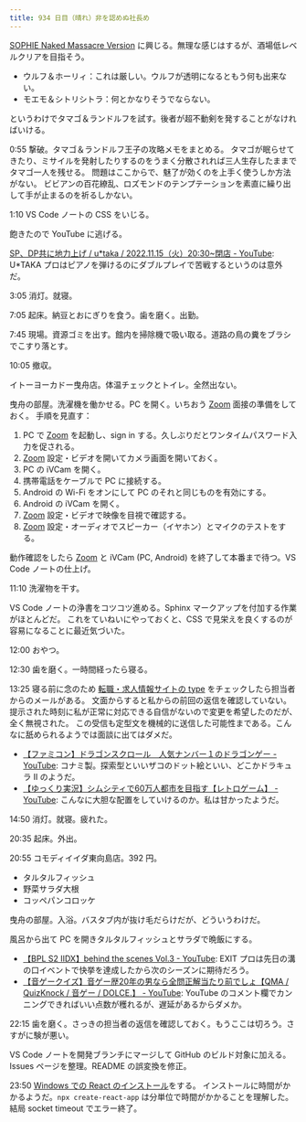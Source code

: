 ```yaml
---
title: 934 日目（晴れ）非を認めぬ社長め
---
```


[SOPHIE Naked Massacre Version][dtp22b] に興じる。無理な感じはするが、酒場低レベルクリアを目指そう。

* ウルフ＆ホーリィ：これは厳しい。ウルフが透明になるともう何も出来ない。
* モエモ＆シトリシトラ：何とかなりそうでならない。

というわけでタマゴ＆ランドルフを試す。後者が超不動剣を発することがなければいける。

0:55 撃破。タマゴ＆ランドルフ王子の攻略メモをまとめる。
タマゴが眠らせてきたり、ミサイルを発射したりするのをうまく分散されれば三人生存したままでタマゴ一人を残せる。
問題はここからで、魅了が効くのを上手く使うしか方法がない。
ビビアンの百花繚乱、ロズモンドのテンプテーションを素直に繰り出して手が止まるのを祈るしかない。

1:10 VS Code ノートの CSS をいじる。

飽きたので YouTube に逃げる。

[SP、DP共に地力上げ / u&ast;taka / 2022.11.15（火）20:30~閉店 - YouTube](https://www.youtube.com/watch?v=noWqBRWTRGs):
U*TAKA プロはピアノを弾けるのにダブルプレイで苦戦するというのは意外だ。

3:05 消灯。就寝。

7:05 起床。納豆とおにぎりを食う。歯を磨く。出勤。

7:45 現場。資源ゴミを出す。館内を掃除機で吸い取る。道路の鳥の糞をブラシでこすり落とす。

10:05 撤収。

イトーヨーカドー曳舟店。体温チェックとトイレ。全然出ない。

曳舟の部屋。洗濯機を働かせる。PC を開く。いちおう [Zoom] 面接の準備をしておく。
手順を見直す：

1. PC で [Zoom] を起動し、sign in する。久しぶりだとワンタイムパスワード入力を促される。
2. [Zoom] 設定・ビデオを開いてカメラ画面を開いておく。
3. PC の iVCam を開く。
4. 携帯電話をケーブルで PC に接続する。
5. Android の Wi-Fi をオンにして PC のそれと同じものを有効にする。
6. Android の iVCam を開く。
7. [Zoom] 設定・ビデオで映像を目視で確認する。
8. [Zoom] 設定・オーディオでスピーカー（イヤホン）とマイクのテストをする。

動作確認をしたら [Zoom] と iVCam (PC, Android) を終了して本番まで待つ。VS Code ノートの仕上げ。

11:10 洗濯物を干す。

VS Code ノートの浄書をコツコツ進める。Sphinx マークアップを付加する作業がほとんどだ。
これをていねいにやっておくと、CSS で見栄えを良くするのが容易になることに最近気づいた。

12:00 おやつ。

12:30 歯を磨く。一時間経ったら寝る。

13:25 寝る前に念のため [転職・求人情報サイトの type](https://type.jp/) をチェックしたら担当者からのメールがある。
文面からすると私からの前回の返信を確認していない。提示された時刻に私が正常に対応できる自信がないので変更を希望したのだが、全く無視された。
この受信も定型文を機械的に送信した可能性まである。こんなに舐められるようでは面談に出てはダメだ。

* [【ファミコン】ドラゴンスクロール　人気ナンバー１のドラゴンゲー - YouTube](https://www.youtube.com/watch?v=sMzBpgDjHYg):
  コナミ製。探索型といいザコのドット絵といい、どこかドラキュラ II のようだ。
* [【ゆっくり実況】シムシティで60万人都市を目指す【レトロゲーム】 - YouTube](https://www.youtube.com/watch?v=Wv9vWBdqqb0):
  こんなに大胆な配置をしていけるのか。私は甘かったようだ。

14:50 消灯。就寝。疲れた。

20:35 起床。外出。

20:55 コモディイイダ東向島店。392 円。

* タルタルフィッシュ
* 野菜サラダ大根
* コッペパンコロッケ

曳舟の部屋。入浴。バスタブ内が抜け毛だらけだが、どういうわけだ。

風呂から出て PC を開きタルタルフィッシュとサラダで晩飯にする。

* [【BPL S2 IIDX】behind the scenes Vol.3 - YouTube](https://www.youtube.com/watch?v=R0RwMCsYSKk):
  EXIT プロは先日の溝の口イベントで快挙を達成したから次のシーズンに期待だろう。
* [【音ゲークイズ】音ゲー歴20年の男なら全問正解当たり前でしょ【QMA / QuizKnock / 音ゲー / DOLCE.】 - YouTube](https://www.youtube.com/watch?v=SUfjcR-u4sA):
  YouTube のコメント欄でカンニングできればいい点数が穫れるが、遅延があるからダメか。

22:15 歯を磨く。さっきの担当者の返信を確認しておく。もうここは切ろう。さすがに験が悪い。

VS Code ノートを開発ブランチにマージして GitHub のビルド対象に加える。
Issues ページを整理。README の誤変換を修正。

23:50 [Windows での React のインストール](https://learn.microsoft.com/ja-jp/windows/dev-environment/javascript/react-on-windows)をする。
インストールに時間がかかるようだ。`npx create-react-app` は分単位で時間がかかることを理解した。
結局 socket timeout でエラー終了。

[dtp22b]: https://www.dlsite.com/maniax/work/=/product_id/RJ424807/
[Zoom]: https://zoom.us/
